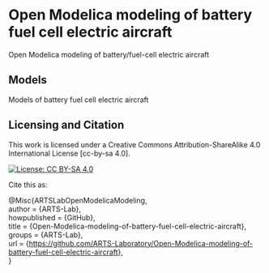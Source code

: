 # Open Modelica modeling of battery fuel cell electric aircraft
Open Modelica modeling of battery/fuel-cell electric aircraft


## Models
Models of battery fuel cell electric aircraft




## Licensing and Citation

This work is licensed under a Creative Commons Attribution-ShareAlike 4.0 International License [cc-by-sa 4.0].

[![License: CC BY-SA 4.0](https://img.shields.io/badge/License-CC_BY--SA_4.0-lightgrey.svg)](https://creativecommons.org/licenses/by-sa/4.0/)


Cite this as: 

@Misc{ARTSLabOpenModelicaModeling,    
  author = {ARTS-Lab},  
  howpublished = {GitHub},  
  title  = {Open-Modelica-modeling-of-battery-fuel-cell-electric-aircraft},  
  groups = {ARTS-Lab},    
  url    = {https://github.com/ARTS-Laboratory/Open-Modelica-modeling-of-battery-fuel-cell-electric-aircraft},   
}





